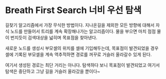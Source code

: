 # Breath First Search 너비 우선 탐색

길찾기 알고리즘에서 가장 무식한 방법이다.
지나온길을 제외한 모든 방향에 대해서 자식 노드를 만들어서 트리를 계속 확장해나가는 알고리즘이다.
물을 부으면 마치 점점 물이 번지듯이 검색대상을 넓히며 목표점을 찾아낸다.

새로운 노드를 생성시 부모셀의 위치를 셀에 기입해두는데, 목표점이 발견되었을 경우 셀에 기록된 부모셀을 계속 역추적하면
경로를 꺼꾸로 거슬러 올라갈수 있게 된다. 

여기서 생성된 경로는 최단 거리는 아니다. 탐색하다 보니 목표점이 발견되었고 여기서 탐색은 중단하고 그냥 길을 거슬러 올라갔을 뿐이다~
